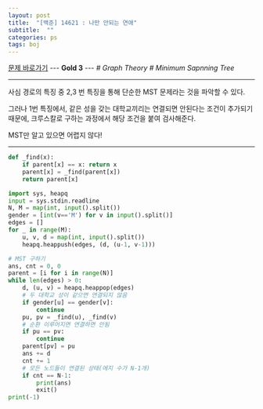 ```yaml
---
layout: post
title:  "[백준] 14621 : 나만 안되는 연애"
subtitle:  ""
categories: ps
tags: boj
---
```


[문제 바로가기](https://www.acmicpc.net/problem/14621) --- **Gold 3** --- *# Graph Theory # Minimum Sapnning Tree*

---

사심 경로의 특징 중 2,3 번 특징을 통해 단순한 MST 문제라는 것을 파악할 수 있다.

그러나 1번 특징에서, 같은 성을 갖는 대학교끼리는 연결되면 안된다는 조건이 추가되기 때문에, 크루스칼로 구하는 과정에서 해당 조건을 붙여 검사해준다.

MST만 알고 있으면 어렵지 않다!

---

```python
def _find(x):
    if parent[x] == x: return x
    parent[x] = _find(parent[x])
    return parent[x]

import sys, heapq
input = sys.stdin.readline
N, M = map(int, input().split())
gender = [int(v=='M') for v in input().split()]
edges = []
for _ in range(M):
    u, v, d = map(int, input().split())
    heapq.heappush(edges, (d, (u-1, v-1)))

# MST 구하기
ans, cnt = 0, 0
parent = [i for i in range(N)]
while len(edges) > 0:
    d, (u, v) = heapq.heappop(edges)
    # 두 대학교 성이 같으면 연결되지 않음
    if gender[u] == gender[v]:
        continue
    pu, pv = _find(u), _find(v)
    # 순환 이루어지면 연결하면 안됨
    if pu == pv:
        continue
    parent[pv] = pu
    ans += d
    cnt += 1
    # 모든 노드들이 연결된 상태(에지 수가 N-1개)
    if cnt == N-1:
        print(ans)
        exit()
print(-1)
```
